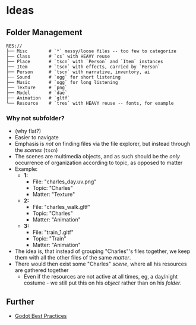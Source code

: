 

# Ideas


## Folder Management
```
RES://
├── Misc        # `*` messy/loose files -- too few to categorize
├── Class       # `cs` with HEAVY reuse
├── Place       # `tscn` with `Person` and `Item` instances
├── Item        # `tscn` with effects, carried by `Person`
├── Person      # `tscn` with narrative, inventory, ai
├── Sound       # `ogg` for short listening
├── Music       # `ogg` for long listening
├── Texture     # `png` 
├── Model       # `dae` 
├── Animation   # `gltf` 
└── Resource    # `tres` with HEAVY reuse -- fonts, for example
```

### Why not subfolder?
 - (why flat?)
 - Easier to navigate
 - Emphasis is _not_ on finding files via the file explorer, but instead through the _scenes_ (`tscn`)
 - The scenes are multimedia objects, and as such should be the _only_ occurrence of organization according to topic, as opposed to matter
 - Example:
   - **1:**
     - File: "charles_day.uv.png"
     - Topic: "Charles"
     - Matter: "Texture"
   - **2:**
     - File: "charles_walk.gltf"
     - Topic: "Charles"
     - Matter: "Animation"
   - **3:**
     - File: "train_1.gltf"
     - Topic: "Train"
     - Matter: "Animation"
 - The idea is, that instead of grouping "Charles"'s files together, we keep them with all the other files of the same _matter_.
 - There would then exist some "Charles" _scene_, where all his resources are gathered together
   - Even if the resources are not active at all times, eg, a day/night costume - we still put this on his _object_ rather than on his _folder_.


## Further
 - [Godot Best Practices](https://docs.godotengine.org/en/stable/getting_started/workflow/best_practices/index.html)